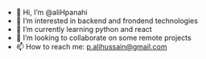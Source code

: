 - 👋 Hi, I’m @aliHpanahi
- 👀 I’m interested in backend and frondend technologies
- 🌱 I’m currently learning python and react
- 💞️ I’m looking to collaborate on some remote projects
- 📫 How to reach me: p.alihussain@gmail.com

<!---
alipanahi/alipanahi is a ✨ special ✨ repository because its `README.md` (this file) appears on your GitHub profile.
You can click the Preview link to take a look at your changes.
--->
